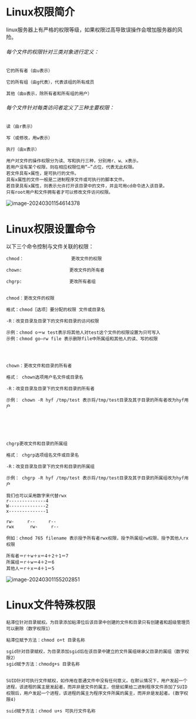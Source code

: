 # Linux权限简介

linux服务器上有严格的权限等级，如果权限过高导致误操作会增加服务器的风险。

###### 每个文件的权限针对三类对象进行定义：

```
它的所有者（由u表示）

它的所有组（由g代表），代表该组的所有成员

其他（由o表示，除所有者和所有组的用户）
```



######  每个文件针对每类访问者定义了三种主要权限：

```
读（由r表示）

写（或修改，用w表示）

执行（由x表示）
```

```
用户对文件的操作权限分为读、写和执行三种，分别用r、w、x表示。
若用户没有某个权限，则在相应权限位用“—”占位，代表无此权限。
若文件具有×属性，是可执行的文件。
具有x属性的文件一般是二进制程序文件或可执行的脚本文件。
若目录具有x属性，则表示允许打开该目录中的文件，并且可用cd命令进入该目录。
只有root用户和文件拥有者才可以修改文件访问权限。
```

![image-20240301154614378](C:\Users\ling\AppData\Roaming\Typora\typora-user-images\image-20240301154614378.png)


# Linux权限设置命令

以下三个命令控制与文件关联的权限：

```
chmod：					更改文件的权限 

chown:					更改文件的所有者

chgrp:					更改所有者组


chmod：更改文件的权限

格式：chmod［选项］要分配的权限 文件或目录名

-R：改变目录及目录下的文件和目录的访问权限

示例：chmod o＝w test表示将其他人对test这个文件的权限设置为只可写入
示例：chmod go—rw file 表示删除file中所属组和其他人的读、写的权限




chown：更改文件和目录的所有者

格式： chown选项用户名文件或目录名

-R：改变目录及目录下的文件和目录的所有者

示例： chown -R hyf /tmp/test 表示将/tmp/test目录及其子目录的所有者改为hyf用户






chgrp更改文件和目录的所属组

格式： chgrp选项组名文件或目录名

-R：改变目录及目录下的文件和目录的所属组

示例： chgrp -R hyf /tmp/test 表示将/tmp/test目录及其子目录的所属组改为hyf用户

```

```
我们也可以采用数字来代替rwx
r--------------4
W--------------2
x--------------1

rw-		r--		r--
rwx      rw-     r--

例如：chmod 765 filename 表示授予所有者rwx权限，授予所属组rw权限，授予其他人rx权限

所有者＝r＋w＋x＝4＋2＋1＝7
所属组＝r＋w＝4＋2＝6
其他人＝r＋x＝4＋1＝5
```

![image-20240301155202851](C:\Users\ling\AppData\Roaming\Typora\typora-user-images\image-20240301155202851.png)

# Linux文件特殊权限

```
粘滞位针对目录赋权。为目录添加粘滞位后该目录中创建的文件和目录只有创建者和超级管理员可以删除（数字权限1）

粘滞位赋予方法：chmod o+t 目录名称

sgid针对目录赋权，为目录添加sgid后在该目录中建立的文件属组继承父目录的属组（数字权限2）
sgid赋予方法：chmodg+s 目录名称


SUID针对可执行文件赋权，如作用在普通文件中没有任何意义。在默认情况下，用户发起一个进程，该进程的属主是发起者，而并非是文件的属主，但是如果给二进制程序文件添加了SUID权限后，用户发起一个进程，该进程的属主为程序文件所属的属主，而并非是发起者。(数字权限4)

suid赋予方法：chmod u+s 可执行文件名称
```